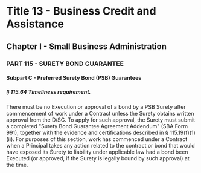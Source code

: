 
# Title 13 - Business Credit and Assistance
## Chapter I - Small Business Administration
### PART 115 - SURETY BOND GUARANTEE
#### Subpart C - Preferred Surety Bond (PSB) Guarantees
##### § 115.64 Timeliness requirement.

There must be no Execution or approval of a bond by a PSB Surety after commencement of work under a Contract unless the Surety obtains written approval from the D/SG. To apply for such approval, the Surety must submit a completed "Surety Bond Guarantee Agreement Addendum" (SBA Form 991), together with the evidence and certifications described in § 115.19(f)(1)(ii). For purposes of this section, work has commenced under a Contract when a Principal takes any action related to the contract or bond that would have exposed its Surety to liability under applicable law had a bond been Executed (or approved, if the Surety is legally bound by such approval) at the time.
